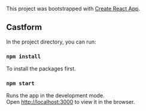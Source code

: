 This project was bootstrapped with [Create React App](https://github.com/facebook/create-react-app).

## Castform

In the project directory, you can run:

### `npm install`

To install the packages first.

### `npm start`

Runs the app in the development mode.<br>
Open [http://localhost:3000](http://localhost:3000) to view it in the browser.